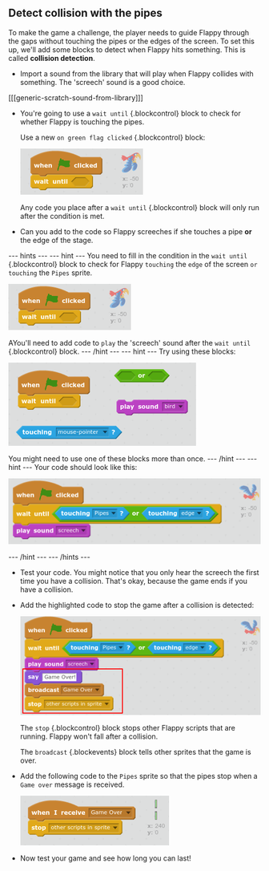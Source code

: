 ## Detect collision with the pipes

To make the game a challenge, the player needs to guide Flappy through the gaps without touching the pipes or the edges of the screen. To set this up, we'll add some blocks to detect when Flappy hits something. This is called __collision detection__.

+ Import a sound from the library that will play when Flappy collides with something. The 'screech' sound is a good choice.

[[[generic-scratch-sound-from-library]]]

+ You're going to use a `wait until` {.blockcontrol} block to check for whether Flappy is touching the pipes.

    Use a new `on green flag clicked` {.blockcontrol} block:

    ![screenshot](images/flappy-wait-until.png)

    Any code you place after a `wait until` {.blockcontrol} block will only run after the condition is met.

+ Can you add to the code so Flappy screeches if she touches a pipe **or** the edge of the stage.  

--- hints ---
--- hint ---
You need to fill in the condition in the `wait until` {.blockcontrol} block to check for Flappy `touching` the `edge` of the screen `or` `touching` the `Pipes` sprite.  

![screenshot](images/flappy-wait-until.png)

AYou'll need to add code to `play` the 'screech' sound after the `wait until` {.blockcontrol} block.
--- /hint ---
--- hint ---
Try using these blocks:

![screenshot](images/flappy-collision-blocks.png)

You might need to use one of these blocks more than once.
--- /hint ---
--- hint ---
Your code should look like this:

![screenshot](images/flappy-collision-code.png)

--- /hint ---
--- /hints ---

+ Test your code. You might notice that you only hear the screech the first time you have a collision. That's okay, because the game ends if you have a collision.

+ Add the highlighted code to stop the game after a collision is detected:

    ![screenshot](images/flappy-game-over.png)

    The `stop` {.blockcontrol} block stops other Flappy scripts that are running. Flappy won't fall after a collision.

    The `broadcast` {.blockevents} block tells other sprites that the game is over.

+ Add the following code to the `Pipes` sprite so that the pipes stop when a `Game over` message is received.

    ![screenshot](images/flappy-stop-code.png)

+ Now test your game and see how long you can last!
